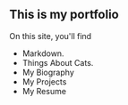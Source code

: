 ## This is my portfolio

On this site, you'll find

* Markdown.
* Things About Cats.
* My Biography
* My Projects
* My Resume